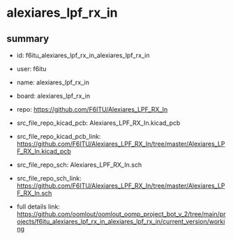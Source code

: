# alexiares_lpf_rx_in
 
## summary 
* id: f6itu_alexiares_lpf_rx_in_alexiares_lpf_rx_in
* user: f6itu
* name: alexiares_lpf_rx_in
* board: alexiares_lpf_rx_in
* repo: https://github.com/F6ITU/Alexiares_LPF_RX_In
* src_file_repo_kicad_pcb: Alexiares_LPF_RX_In.kicad_pcb
* src_file_repo_kicad_pcb_link: https://github.com/F6ITU/Alexiares_LPF_RX_In/tree/master/Alexiares_LPF_RX_In.kicad_pcb


* src_file_repo_sch: Alexiares_LPF_RX_In.sch
* src_file_repo_sch_link: https://github.com/F6ITU/Alexiares_LPF_RX_In/tree/master/Alexiares_LPF_RX_In.sch
* full details link: https://github.com/oomlout/oomlout_oomp_project_bot_v_2/tree/main/projects/f6itu_alexiares_lpf_rx_in_alexiares_lpf_rx_in/current_version/working  







